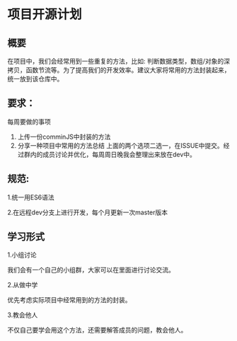 # 项目开源计划
## 概要
在项目中，我们会经常用到一些重复的方法，比如: 判断数据类型，数组/对象的深拷贝，函数节流等。为了提高我们的开发效率。建议大家将常用的方法封装起来，统一放到该仓库中。

## 要求：
每周要做的事项
1. 上传一份comminJS中封装的方法
2. 分享一种项目中常用的方法总结
上面的两个选项二选一，在ISSUE中提交。经过群内的成员讨论并优化，每周周日晚我会整理出来放在dev中。

## 规范:
1.统一用ES6语法

2.在远程dev分支上进行开发，每个月更新一次master版本

## 学习形式
1.小组讨论

我们会有一个自己的小组群，大家可以在里面进行讨论交流。

2.从做中学

优先考虑实际项目中经常用到的方法的封装。

3.教会他人

不仅自己要学会用这个方法，还需要解答成员的问题，教会他人。
